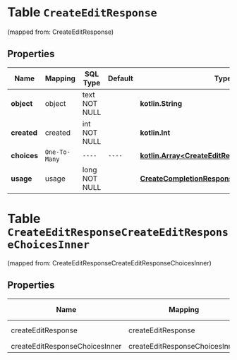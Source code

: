 
# Table `CreateEditResponse`
(mapped from: CreateEditResponse)

## Properties
Name | Mapping | SQL Type | Default | Type | Description | Notes
---- | ------- | -------- | ------- | ---- | ----------- | -----
**object** | object | text NOT NULL |  | **kotlin.String** |  | 
**created** | created | int NOT NULL |  | **kotlin.Int** |  | 
**choices** | `One-To-Many` | `----` | `----`  | [**kotlin.Array&lt;CreateEditResponseChoicesInner&gt;**](CreateEditResponseChoicesInner.md) |  | 
**usage** | usage | long NOT NULL |  | [**CreateCompletionResponseUsage**](CreateCompletionResponseUsage.md) |  |  [foreignkey]




# **Table `CreateEditResponseCreateEditResponseChoicesInner`**
(mapped from: CreateEditResponseCreateEditResponseChoicesInner)

## Properties
Name | Mapping | SQL Type | Default | Type | Description | Notes
---- | ------- | -------- | ------- | ---- | ----------- | -----
createEditResponse | createEditResponse | long | | kotlin.Long | Primary Key | *one*
createEditResponseChoicesInner | createEditResponseChoicesInner | long | | kotlin.Long | Foreign Key | *many*





